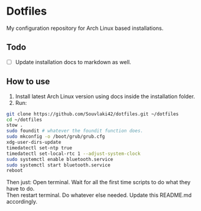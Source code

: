 # Dotfiles
My configuration repository for Arch Linux based installations.

## Todo
- [ ] Update installation docs to markdown as well.

## How to use
1. Install latest Arch Linux version using docs inside the installation folder.
2. Run:
```bash
git clone https://github.com/Souvlaki42/dotfiles.git ~/dotfiles
cd ~/dotfiles
stow .
sudo foundit # whatever the foundit function does. 
sudo mkconfig -o /boot/grub/grub.cfg
xdg-user-dirs-update
timedatectl set-ntp true
timedatectl set-local-rtc 1 --adjust-system-clock
sudo systemctl enable bluetooth.service
sudo systemctl start bluetooth.service
reboot
```
Then just:
Open terminal. Wait for all the first time scripts to do what they have to do.\
Then restart terminal. Do whatever else needed. Update this README.md accordingly.
